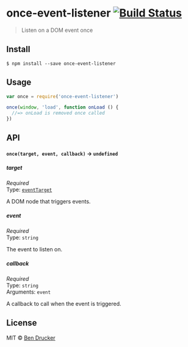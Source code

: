# once-event-listener [![Build Status](https://travis-ci.org/bendrucker/once-event-listener.svg?branch=master)](https://travis-ci.org/bendrucker/once-event-listener)

> Listen on a DOM event once


## Install

```
$ npm install --save once-event-listener
```


## Usage

```js
var once = require('once-event-listener')

once(window, 'load', function onLoad () {
  //=> onLoad is removed once called
})
```

## API

#### `once(target, event, callback)` -> `undefined`

##### target

*Required*  
Type: [`eventTarget`](https://developer.mozilla.org/en-US/docs/Web/API/EventTarget)

A DOM node that triggers events.

##### event

*Required*  
Type: `string`

The event to listen on.

##### callback

*Required*  
Type: `string`  
Arguments: `event`

A callback to call when the event is triggered.


## License

MIT © [Ben Drucker](http://bendrucker.me)
